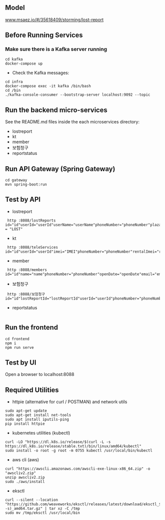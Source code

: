# 

## Model
www.msaez.io/#/35618409/storming/lost-report

## Before Running Services
### Make sure there is a Kafka server running
```
cd kafka
docker-compose up
```
- Check the Kafka messages:
```
cd infra
docker-compose exec -it kafka /bin/bash
cd /bin
./kafka-console-consumer --bootstrap-server localhost:9092 --topic
```

## Run the backend micro-services
See the README.md files inside the each microservices directory:

- lostreport
- kt
- member
- 보험청구
- reportstatus


## Run API Gateway (Spring Gateway)
```
cd gateway
mvn spring-boot:run
```

## Test by API
- lostreport
```
 http :8088/lostReports id="id"userId="userId"userName="userName"phoneNumber="phoneNumber"plazaId="plazaId"managerId="managerId"callForwarded="callForwarded"forwardPhoneNumber="forwardPhoneNumber"lostDate="lostDate"Status = "LOST"
```
- kt
```
 http :8088/teleServices id="id"userId="userId"imei="IMEI"phoneNumber="phoneNumber"rentalImei="rental_IMEI"forwardingNumber="forwardingNumber"actionDate="actionDate"status="status"
```
- member
```
 http :8088/members id="id"name="name"phoneNumber="phoneNumber"openDate="openDate"email="email"status="status"
```
- 보험청구
```
 http :8088/보험청구 id="id"lostReportId="lostReportId"userId="userId"phoneNumber="phoneNumber"reviewMsg="reviewMsg"claimDate="claimDate"status="status"
```
- reportstatus
```
```


## Run the frontend
```
cd frontend
npm i
npm run serve
```

## Test by UI
Open a browser to localhost:8088

## Required Utilities

- httpie (alternative for curl / POSTMAN) and network utils
```
sudo apt-get update
sudo apt-get install net-tools
sudo apt install iputils-ping
pip install httpie
```

- kubernetes utilities (kubectl)
```
curl -LO "https://dl.k8s.io/release/$(curl -L -s https://dl.k8s.io/release/stable.txt)/bin/linux/amd64/kubectl"
sudo install -o root -g root -m 0755 kubectl /usr/local/bin/kubectl
```

- aws cli (aws)
```
curl "https://awscli.amazonaws.com/awscli-exe-linux-x86_64.zip" -o "awscliv2.zip"
unzip awscliv2.zip
sudo ./aws/install
```

- eksctl 
```
curl --silent --location "https://github.com/weaveworks/eksctl/releases/latest/download/eksctl_$(uname -s)_amd64.tar.gz" | tar xz -C /tmp
sudo mv /tmp/eksctl /usr/local/bin
```
